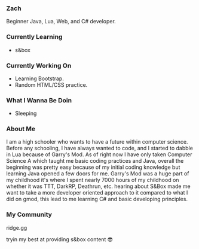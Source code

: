 ### Zach
Beginner Java, Lua, Web, and C# developer.

### Currently Learning
- s&box

### Currently Working On
- Learning Bootstrap.
- Random HTML/CSS practice.

### What I Wanna Be Doin
- Sleeping

### About Me
I am a high schooler who wants to have a future within computer science. Before any schooling, I have always wanted to code, and I started to dabble in Lua because of Garry's Mod. As of right now I have only taken Computer Science A which taught me basic coding practices and Java, overall the beginning was pretty easy because of my initial coding knowledge but learning Java opened a few doors for me. Garry's Mod was a huge part of my childhood it's where I spent nearly 7000 hours of my childhood on whether it was TTT, DarkRP, Deathrun, etc. hearing about S&Box made me want to take a more developer oriented approach to it compared to what I did on gmod, this lead to me learning C# and basic developing principles.

### My Community
ridge.gg

tryin my best at providing s&box content 😎


